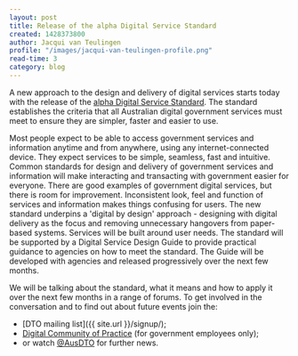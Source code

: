 ```yaml
---
layout: post
title: Release of the alpha Digital Service Standard
created: 1428373800
author: Jacqui van Teulingen
profile: "/images/jacqui-van-teulingen-profile.png"
read-time: 3
category: blog
---
```

A new approach to the design and delivery of digital services starts today with the release of the [alpha Digital Service Standard](/standard/changes-to-standard/). The standard establishes the criteria that all Australian digital government services must meet to ensure they are simpler, faster and easier to use.

Most people expect to be able to access government services and information anytime and from anywhere, using any internet-connected device. They expect services to be simple, seamless, fast and intuitive. Common standards for design and delivery of government services and information will make interacting and transacting with government easier for everyone. There are good examples of government digital services, but there is room for improvement. Inconsistent look, feel and function of services and information makes things confusing for users. The new standard underpins a 'digital by design' approach - designing with digital delivery as the focus and removing unnecessary hangovers from paper-based systems. Services will be built around user needs. The standard will be supported by a Digital Service Design Guide to provide practical guidance to agencies on how to meet the standard. The Guide will be developed with agencies and released progressively over the next few months.

We will be talking about the standard, what it means and how to apply it over the next few months in a range of forums. To get involved in the conversation and to find out about future events join the:

* [DTO mailing list]({{ site.url }}/signup/);
* [Digital Community of Practice](mailto:standard@digital.gov.au?subject=Digital%20Community%20of%20Practice) (for government employees only);
* or watch [@AusDTO](http://twitter.com/ausdto) for further news.

